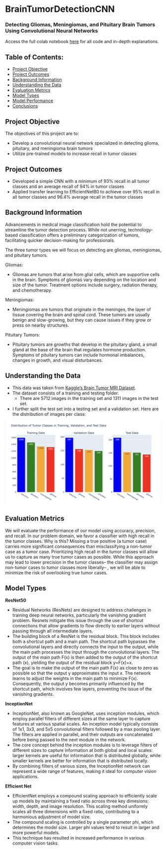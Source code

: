 # BrainTumorDetectionCNN
### Detecting Gliomas, Meningiomas, and Pituitary Brain Tumors Using Convolutional Neural Networks
Access the full colab notebook [here](https://colab.research.google.com/drive/1Pt5eP8k2_BcnuVyksN1Qu_O1P0XF4yb3?usp=sharing) for all code and in-depth explanations. 

## Table of Contents:
- [Project Objective](#project-objective)
- [Project Outcomes](#project-outcomes)
- [Background Information](#background-information)
- [Understanding the Data](#understanding-the-data)
- [Evaluation Metrics](#evaluation-metrics)
- [Model Types](#model-types)
- [Model Performance](#model-performance)
- [Conclusions](#conclusions)
  
## Project Objective
The objectives of this project are to:
- Develop a convolutional neural network specialized in detecting glioma, pituitary, and meningioma brain tumors
- Utilize pre-trained models to increase recall in tumor classes
## Project Outcomes 
- Developed a simple CNN with a minimum of 93% recall in all tumor classes and an average recall of 94% in tumor classes
- Applied transfer learning to EfficientNetB0 to achieve over 95% recall in all tumor classes and 96.4% average recall in the tumor classes

## Background Information
Advancements in medical image classification hold the potential to streamline the tumor detection process. While not unerring, technology-based classification offers a preliminary categorization of tumors, facilitating quicker decision-making for professionals.

The three tumor types we will focus on detecting are gliomas, meningiomas, and pituitary tumors. 

Gliomas:
- Gliomas are tumors that arise from glial cells, which are supportive cells in the brain. Symptoms of gliomas vary depending on the location and size of the tumor. Treatment options include surgery, radiation therapy, and chemotherapy.

Meningiomas:
- Meningiomas are tumors that originate in the meninges, the layer of tissue covering the brain and spinal cord. These tumors are usually benign and slow-growing, but they can cause issues if they grow or press on nearby structures.

Pituitary Tumors:
- Pituitary tumors are growths that develop in the pituitary gland, a small gland at the base of the brain that regulates hormone production. Symptoms of pituitary tumors can include hormonal imbalances, changes in growth, and visual disturbances.

## Understanding the Data
- This data was taken from [Kaggle’s Brain Tumor MRI Dataset](https://www.kaggle.com/datasets/masoudnickparvar/brain-tumor-mri-dataset?rvi=1). 
- The dataset consists of a training and testing folder. 
  - There are 5712 images in the training set and 1311 images in the test set. 
- I further split the test set into a testing set and a validation set. 
Here are the distribution of images per class:

<p align="center">
  <img src="Images/DataDistribution.png" alt="Image Alt Text" width="500px" height="auto">
</p>


## Evaluation Metrics 
We will evaluate the performance of our model using accuracy, precision, and recall. In our problem domain, we favor a classifier with high recall in the tumor classes. Why is this? Missing a true positive (a tumor case) carries more significant consequences than misclassifying a non-tumor case as a tumor case. Prioritizing high recall in the tumor classes will allow us to capture as many true tumor cases as possible. While this approach may lead to lower precision in the tumor classes– the classifier may assign non-tumor cases to tumor classes more liberally– , we will be able to minimize the risk of overlooking true tumor cases.

## Model Types
**ResNet50**

- Residual Networks (ResNets) are designed to address challenges in training deep neural networks, particularly the vanishing gradient problem. Resnets mitigate this issue through the use of shortcut connections that allow gradients to flow directly to earlier layers without passing through all intermediate layers. 
- The building block of a ResNet is the residual block. This block includes both a shortcut path and a main path. The shortcut path bypasses the convolutional layers and directly connects the input to the output, while the main path processes the input through the convolutional layers. The output of the main path F(x) is then added to the output of the shortcut path (x), yielding the output of the residual block y=F(x)+x. 
- The goal is to make the output of the main path F(x) as close to zero as possible so that the output y approximates the input x. The network learns to adjust the weights in the main path to minimize F(x). Consequently, the output y becomes primarily influenced by the shortcut path, which involves few layers, preventing the issue of the vanishing gradients. 

**InceptionNet**
- InceptionNet, also known as GoogleNet, uses inception modules, which employ parallel filters of different sizes at the same layer to capture features at various spatial scales. An inception model typically consists of 1x1, 3x3, and 5x5 convolutional filters followed by a max pooling layer. The filters are applied in parallel, and their outputs are concatenated before being passed to the next module in the network. 
- The core concept behind the inception modules is to leverage filters of different sizes to capture information at both global and local scales: larger kernels are useful for information that is distributed globally, while smaller kernels are better for information that is distributed locally. 
- By combining filters of various sizes, the InceptionNet network can represent a wide range of features, making it ideal for computer vision applications. 

**Efficient Net**
- EfficientNet employs a compound scaling approach to efficiently scale up models by maintaining a fixed ratio across three key dimesions: width, depth, and image resolution. This scaling method uniformly scales all three dimensions with a fixed ratio, contributing to a harmonious adjustment of model size.  
- The compound scaling is controlled by a single parameter phi, which determines the model size. Larger phi values tend to result in larger and more powerful models. 
- This technique has resulted in increased performance in various computer vision tasks. 


